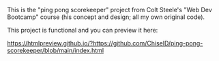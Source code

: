 This is the "ping pong scorekeeper" project from Colt Steele's "Web Dev Bootcamp" course (his concept and design; all my own original code).

This project is functional and you can preview it here:

https://htmlpreview.github.io/?https://github.com/ChiselD/ping-pong-scorekeeper/blob/main/index.html